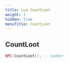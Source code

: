 ```yaml
---
title: Lua CountLoot
weight: 1
hidden: true
menuTitle: CountLoot
---
```

## CountLoot
```lua
NPC:CountLoot(); -- number
```